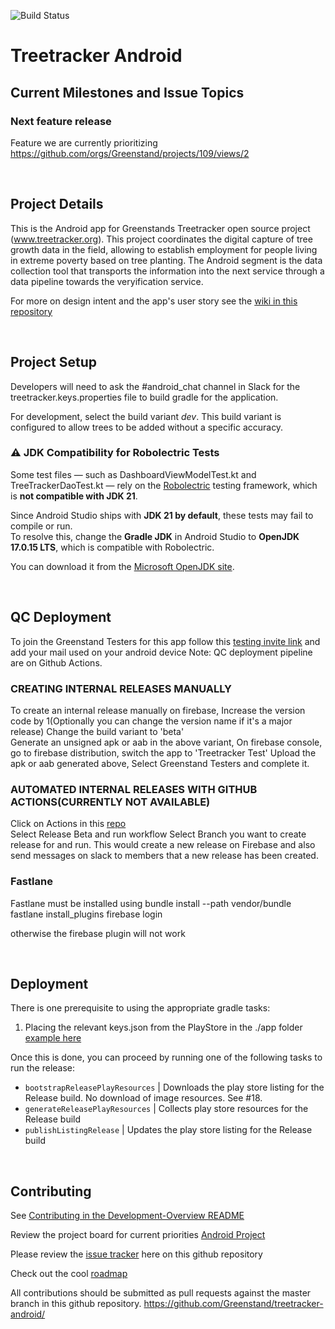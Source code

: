 ![Build Status](https://github.com/Greenstand/treetracker-android/workflows/Treetracker%20Android%20App%20CI/badge.svg?branch=master)

# Treetracker Android

## Current Milestones and Issue Topics

### Next feature release

Feature we are currently prioritizing
https://github.com/orgs/Greenstand/projects/109/views/2

&nbsp;
&nbsp;

## Project Details

This is the Android app for Greenstands Treetracker open source project (www.treetracker.org). 
This project coordinates the digital capture of tree growth data in the field, allowing to establish employment for people living in extreme poverty based on tree planting.
The Android segment is the data collection tool that transports the information into the next service through a data pipeline towards the veryification service.

For more on design intent and the app's user story see the [wiki in this repository](https://github.com/Greenstand/treetracker-android/wiki/User-Story)

&nbsp;
&nbsp;

## Project Setup
Developers will need to ask the #android_chat channel in Slack for the treetracker.keys.properties file to build gradle for the application.

For development, select the build variant _dev_. This build variant is configured to allow trees to be added without a specific accuracy.  

### ⚠️ JDK Compatibility for Robolectric Tests

Some test files — such as DashboardViewModelTest.kt and TreeTrackerDaoTest.kt — rely on the [Robolectric](https://robolectric.org/) testing framework, which is **not compatible with JDK 21**.

Since Android Studio ships with **JDK 21 by default**, these tests may fail to compile or run.  
To resolve this, change the **Gradle JDK** in Android Studio to **OpenJDK 17.0.15 LTS**, which is compatible with Robolectric.

You can download it from the [Microsoft OpenJDK site](https://learn.microsoft.com/en-us/java/openjdk/download).

&nbsp;

## QC Deployment

To join the Greenstand Testers for this app follow this [testing invite link](https://appdistribution.firebase.dev/i/f98b34cc1ff2c0b7) and add your mail used on your android device
Note: QC deployment pipeline are on Github Actions.

### CREATING INTERNAL RELEASES MANUALLY
To create an internal release manually on firebase, 
Increase the version code by 1(Optionally you can change the version name if it's a major release)
Change the build variant to 'beta'  
Generate an unsigned apk or aab in the above variant,
On firebase console, go to firebase distribution, switch the app to 'Treetracker Test' 
Upload the apk or aab generated above, Select Greenstand Testers and complete it.

### AUTOMATED INTERNAL RELEASES WITH GITHUB ACTIONS(CURRENTLY NOT AVAILABLE)
Click on Actions in this [repo](https://github.com/Greenstand/treetracker-android.git)  
Select Release Beta and run workflow
Select Branch you want to create release for and run. This would create a new release on Firebase and also send messages on slack to members that a new release has been created.













### Fastlane

Fastlane must be installed using
bundle install --path vendor/bundle
fastlane install_plugins
firebase login

otherwise the firebase plugin will not work



&nbsp;
&nbsp;

## Deployment

There is one prerequisite to using the appropriate gradle tasks:

1) Placing the relevant keys.json from the PlayStore in the ./app folder [example here](https://docs.fastlane.tools/getting-started/android/setup/#collect-your-google-credentials)

Once this is done, you can proceed by running one of the following tasks to run the release:

* `bootstrapReleasePlayResources` | Downloads the play store listing for the Release build. No download of image resources. See #18.
* `generateReleasePlayResources`  | Collects play store resources for the Release build
* `publishListingRelease`         | Updates the play store listing for the Release build

&nbsp;
&nbsp;

## Contributing

 See [Contributing in the Development-Overview README](https://github.com/Greenstand/Development-Overview/blob/master/README.md)

Review the project board for current priorities [Android Project](https://github.com/orgs/Greenstand/projects/109)

Please review the [issue tracker](https://github.com/Greenstand/treetracker-android/issues) here on this github repository 

Check out the cool [roadmap](https://github.com/Greenstand/Development-Overview/blob/master/Roadmap.md)

All contributions should be submitted as pull requests against the master branch in this github repository. https://github.com/Greenstand/treetracker-android/
